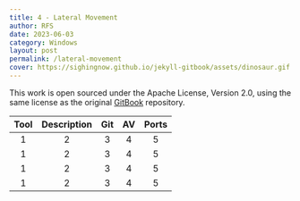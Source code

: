 ```yaml
---
title: 4 - Lateral Movement
author: RFS
date: 2023-06-03
category: Windows
layout: post
permalink: /lateral-movement
cover: https://sighingnow.github.io/jekyll-gitbook/assets/dinosaur.gif
---
```


This work is open sourced under the Apache License, Version 2.0, using the
same license as the original [GitBook](https://github.com/GitbookIO/gitbook) repository.

<div class="table-wrapper" markdown="block">

|Tool|Description|Git|AV|Ports|
|:-:|:-:|:-:|:-:|:-:|
|1|2|3|4|5|
|1|2|3|4|5|
|1|2|3|4|5|
|1|2|3|4|5|

</div>